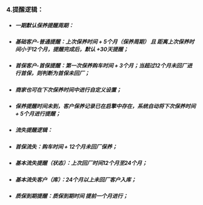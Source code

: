 ### 4.提醒逻辑：
- ##### 一期默认保养提醒周期：
- ##### 基础客户-普通提醒：上次保养时间 + 5个月（保养周期） 且 距离上次保养时间小于12个月，提醒完成后，默认 +30天提醒；
- ##### 首保客户-首保提醒：第一次保养购车时间 + 3个月；当超过12个月未回厂进行首保，则判断为首保未回厂；
- ##### 商家也可在下次保养时间中进行自定义设置；
- ##### 保养提醒时间未到，客户保养记录已在启擎中存在，系统自动将下次保养时间 + 5个月进行提醒；
- ##### 流失提醒逻辑：
- ##### 首保流失：购车时间 + 12个月未回厂保养；
- ##### 基本流失提醒（状态）：上次回厂时间12个月至24个月；
- ##### 基本流失客户（库）：24个月以上未回厂客户入库；
- ##### 质保到期提醒：质保到期时间 提前一个月进行；